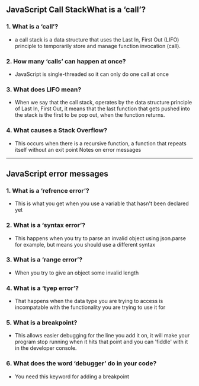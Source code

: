 ## JavaScript Call StackWhat is a ‘call’?

### 1. What is a ‘call’?
- a call stack is a data structure that uses the Last In, First Out (LIFO) principle to temporarily store and manage function invocation (call).
### 2. How many ‘calls’ can happen at once?
- JavaScript is single-threaded so it can only do one call at once

### 3. What does LIFO mean?
- When we say that the call stack, operates by the data structure principle of Last In, First Out, it means that the last function that gets pushed into the stack is the first to be pop out, when the function returns.
### 4. What causes a Stack Overflow?
- This occurs when there is a recursive function, a function that repeats itself without an exit point Notes on error messages

------------------------------------

## JavaScript error messages

### 1. What is a ‘refrence error’?
- This is what you get when you use a variable that hasn't been declared yet

### 2. What is a ‘syntax error’?
- This happens when you try to parse an invalid object using json.parse for example, but means you should use a different syntax

### 3. What is a ‘range error’?
- When you try to give an object some invalid length

### 4. What is a ‘tyep error’?
- That happens when the data type you are trying to access is incompatable with the functionality you are trying to use it for

### 5. What is a breakpoint?
- This allows easier debugging for the line you add it on, it will make your program stop running when it hits that point and you can 'fiddle' with it in the developer console.

### 6. What does the word ‘debugger’ do in your code?
- You need this keyword for adding a breakpoint
